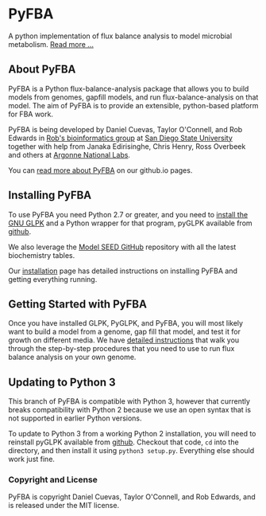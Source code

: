 # PyFBA
A python implementation of flux balance analysis to model microbial metabolism. [Read more ...](http://linsalrob.github.io/PyFBA/)

## About PyFBA

PyFBA is a Python flux-balance-analysis package that allows you to build models from genomes, gapfill models, and run
flux-balance-analysis on that model. The aim of PyFBA is to provide an extensible, python-based platform for
FBA work.

PyFBA is being developed by Daniel Cuevas, Taylor O'Connell, and Rob Edwards in [Rob's bioinformatics
group](http://edwards.sdsu.edu/research) at [San Diego State University](http://www.sdsu.edu/) together with help from
Janaka Edirisinghe, Chris Henry, Ross Overbeek and others at [Argonne National Labs](http://www.theseed.org/).

You can [read more about PyFBA](http://linsalrob.github.io/PyFBA/) on our github.io pages.

## Installing PyFBA

To use PyFBA you need Python 2.7 or greater, and you need to [install the GNU GLPK](INSTALLATION.md) and a Python
wrapper for that program, pyGLPK available from [github](https://github.com/bradfordboyle/pyglpk). 

We also leverage the [Model SEED GitHub](https://github.com/ModelSEED/ModelSEEDDatabase.git) repository with all the
latest biochemistry tables. 

Our [installation](INSTALLATION.md) page has detailed instructions on installing PyFBA and getting everything running.

## Getting Started with PyFBA

Once you have installed GLPK, PyGLPK, and PyFBA, you will most likely want to build a model from a genome, gap fill that
model, and test it for growth on different media. We have [detailed instructions](GETTING_STARTED.md) that walk you through the step-by-step
procedures that you need to use to run flux balance analysis on your own genome.

## Updating to Python 3

This branch of PyFBA is compatible with Python 3, however that currently breaks compatibility with Python 2 because we use
an open syntax that is not supported in earlier Python versions.

To update to Python 3 from a working Python 2 installation, you will need to reinstall pyGLPK available from
[github](https://github.com/bradfordboyle/pyglpk). Checkout that code, `cd` into the directory, and then install it 
using `python3 setup.py`. Everything else should work just fine.

### Copyright and License

PyFBA is copyright Daniel Cuevas, Taylor O'Connell, and Rob Edwards, and is released under the MIT license.
